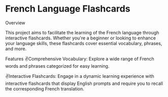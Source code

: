 # French Language Flashcards
Overview

This project aims to facilitate the learning of the French language through interactive flashcards. Whether you're a beginner or looking to enhance your language skills, these flashcards cover essential vocabulary, phrases, and more.

Features
✌️Comprehensive Vocabulary: Explore a wide range of French words and phrases categorized for easy learning.

✌️Interactive Flashcards: Engage in a dynamic learning experience with interactive flashcards that display English prompts and require you to recall the corresponding French translation.
